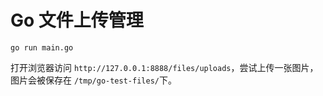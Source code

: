 # Go 文件上传管理

```
go run main.go
```

打开浏览器访问 `http://127.0.0.1:8888/files/uploads`，尝试上传一张图片，图片会被保存在 `/tmp/go-test-files/`下。

